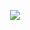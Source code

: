 <p align="center">
   <img src="https://sobrevivencialismodotcom.files.wordpress.com/2016/05/fight-club.gif"/>
</p>
